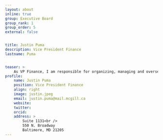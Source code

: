 ```yaml
---
layout: about
inline: true
group: Executive Board
group_rank: 1
group_order: 5
external: false


title: Justin Puma
description: Vice President Finance
lastname: Puma


teaser: >
    As VP Finance, I am responsible for organizing, managing and overseeing the budget and all spending activities. I research high-precision 3D printing by day, and plan the financial success of graduate events by night. As an engineer, I have a great appreciation for the value of money!
profile:
    name: Justin Puma
    position: Vice President Finance
    align: right
    image: justin.jpeg
    email: justin.puma@mail.mcgill.ca
    website: 
    twitter: 
    orcid: 
    address: >
        Suite 1131<br />
        550 N. Broadway
        Baltimore, MD 21205
---
```


